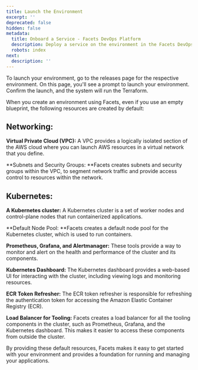 ```yaml
---
title: Launch the Environment
excerpt: ''
deprecated: false
hidden: false
metadata:
  title: Onboard a Service - Facets DevOps Platform
  description: Deploy a service on the environment in the Facets DevOps Platform
  robots: index
next:
  description: ''
---
```

To launch your environment, go to the releases page for the respective environment. On this page, you'll see a prompt to launch your environment. Confirm the launch, and the system will run the Terraform.

When you create an environment using Facets, even if you use an empty blueprint, the following resources are created by default:

## Networking:

**Virtual Private Cloud (VPC):** A VPC provides a logically isolated section of the AWS cloud where you can launch AWS resources in a virtual network that you define.

**Subnets and Security Groups: **Facets creates subnets and security groups within the VPC, to segment network traffic and provide access control to resources within the network.

## Kubernetes:

**A Kubernetes cluster:** A Kubernetes cluster is a set of worker nodes and control-plane nodes that run containerized applications.

**Default Node Pool: **Facets creates a default node pool for the Kubernetes cluster, which is used to run containers.

**Prometheus, Grafana, and Alertmanager:** These tools provide a way to monitor and alert on the health and performance of the cluster and its components.

**Kubernetes Dashboard:** The Kubernetes dashboard provides a web-based UI for interacting with the cluster, including viewing logs and monitoring resources.

**ECR Token Refresher:** The ECR token refresher is responsible for refreshing the authentication token for accessing the Amazon Elastic Container Registry (ECR).

**Load Balancer for Tooling:** Facets creates a load balancer for all the tooling components in the cluster, such as Prometheus, Grafana, and the Kubernetes dashboard. This makes it easier to access these components from outside the cluster.

By providing these default resources, Facets makes it easy to get started with your environment and provides a foundation for running and managing your applications.